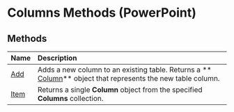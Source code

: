 
# Columns Methods (PowerPoint)

## Methods



|**Name**|**Description**|
|:-----|:-----|
| [Add](c16d9aa7-20f0-b3f5-e6f2-ad09867d565e.md)|Adds a new column to an existing table. Returns a  ** [Column](4f289477-abab-a99a-21af-df3950b6654d.md)** object that represents the new table column.|
| [Item](57cf3c05-8832-59ac-297d-851124119c2e.md)|Returns a single  **Column** object from the specified **Columns** collection.|
